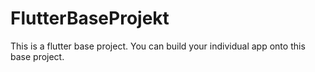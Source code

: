 # FlutterBaseProjekt
This is a flutter base project. You can build your individual app onto this base project. 


